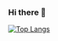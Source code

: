 ### Hi there 👋

[![Top Langs](https://github-readme-stats.vercel.app/api/top-langs/?username=mo-to-ki)](https://github.com/anuraghazra/github-readme-stats)


<!--
**mo-to-ki/mo-to-ki** is a ✨ _special_ ✨ repository because its `README.md` (this file) appears on your GitHub profile.

Here are some ideas to get you started:

- 🔭 I’m currently working on ...
- 🌱 I’m currently learning ...
- 👯 I’m looking to collaborate on ...
- 🤔 I’m looking for help with ...
- 💬 Ask me about ...
- 📫 How to reach me: ...
- 😄 Pronouns: ...
- ⚡ Fun fact: ...
-->
